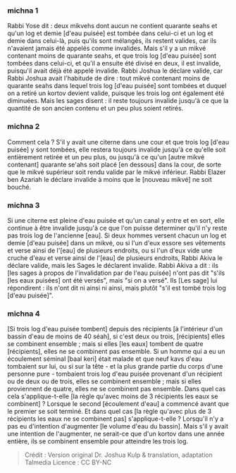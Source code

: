 
### michna 1
Rabbi Yose dit : deux mikvehs dont aucun ne contient quarante seahs et qu'un log et demie [d'eau puisée] est tombée dans celui-ci et un log et demie dans celui-là, puis qu'ils sont mélangés, ils restent valides, car ils n'avaient jamais été appelés comme invalides. Mais s'il y a un mikvé contenant moins de quarante seahs, et que trois log [d'eau puisée] sont tombées dans celui-ci, et qu'il a ensuite été divisé en deux, il est invalide, puisqu'il avait déjà été appelé invalide. Rabbi Joshua le déclare valide, car Rabbi Joshua avait l'habitude de dire : tout mikvé contenant moins de quarante seahs dans lequel trois log [d'eau puisée] sont tombées et duquel on a retiré un kortov devient valide, puisque les trois log ont également été diminuées. Mais les sages disent : il reste toujours invalide jusqu'à ce que la quantité de son ancien contenu et un peu plus soient retirés.

### michna 2
Comment cela ? S'il y avait une citerne dans une cour et que trois log [d'eau puisée] y sont tombées, elle restera toujours invalide jusqu'à ce qu'elle soit entièrement retirée et un peu plus, ou jusqu'à ce qu'un [autre mikvé contenant] quarante se'ahs soit placé [en dessous] dans la cour, de sorte que le mikvé supérieur soit rendu valide par le mikvé inférieur. Rabbi Elazer ben Azariah le déclare invalide à moins que le [nouveau mikvé] ne soit bouché.

### michna 3
Si une citerne est pleine d'eau puisée et qu'un canal y entre et en sort, elle continue à être invalide jusqu'à ce que l'on puisse determiner qu'il n'y reste pas trois log de l'ancienne [eau]. Si deux hommes versent chacun un log et demie [d'eau puisée] dans un mikvé, ou si l'un d'eux essore ses vêtements et verse ainsi de l'[eau] de plusieurs endroits, ou si l'un d'eux vide une cruche d'eau et verse ainsi de l'[eau] de plusieurs endroits, Rabbi Akiva le déclare valide, mais les Sages le déclarent invalide. Rabbi Akiva a dit : ils [les sages à propos de l'invalidation par de l'eau puisée] n'ont pas dit "s'ils [les eaux puisées] ont été versés", mais "si on a versé". Ils [Les sage] lui répondirent : ils n'ont dit ni ainsi ni ainsi, mais plutôt "s'il est tombé trois log [d'eau puisée]".

### michna 4
[Si trois log d'eau puisée tombent] depuis des récipients [à l'intérieur d'un bassin d'eau de moins de 40 séah], si c'est deux ou trois, [récipients] elles se combinent ensemble ; mais si elles [les eaux] tombent de quatre [récipients], elles ne se combinent pas ensemble. Si un homme qui a eu un écoulement séminal [baal keri] était malade et que neuf kavs d'eau tombaient sur lui, ou si sur la tête - et la plus grande partie du corps d'une personne pure - tombaient trois log d'eau puisée provenant d'un récipient ou de deux ou de trois, elles se combinent ensemble ; mais si elles proviennent de quatre, elles ne se combinent pas ensemble. Dans quel cas cela s'applique-t-elle [la règle qu'avec moins de 3 récipients les eaux se combinent] ?   Lorsque le second [écoulement d'eau] a commencé avant que le premier se soit terminé. Et dans quel cas [la règle qu'avec plus de 3 récipients les eaux ne se combinent pas] s'applique-t-elle ? Lorsqu'il n'y a pas eu d'intention d'augmenter [le volume d'eau du bassin]. Mais s'il y avait une intention de l'augmenter, ne serait-ce que d'un kortov dans une année entière, ils se combinent ensemble pour atteindre les trois log.

>Crédit : Version original Dr. Joshua Kulp & translation, adaptation Talmedia
>Licence : CC BY-NC
